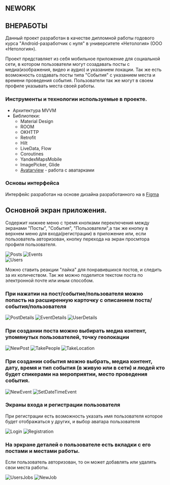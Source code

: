 ## NEWORK
## ВНЕРАБОТЫ

Данный проект разработан в качестве дипломной работы годового курса "Android-разработчик с нуля" в университете «Нетология» (ООО «Нетология»). 

Проект представляет из себя мобильное приложение для социальной сети, в котором пользователи могут созадавать посты с медиа(изображения, видео и аудио) и указанием локации. 
Так же есть возможность создавать посты типа "События" с указанием места и времени проведения события. 
Пользователи так же могут в своем профиле указывать места своей работы.

### Инструменты и технологии используемые в проекте.
- Архитектура MVVM
- Библиотеки:
    - Material Design
    - ROOM
    - OKHTTP
    - Retrofit
    - Hilt
    - LiveData, Flow
    - Coroutines
    - YandexMapsMobile
    - ImagePicker, Glide
    - [Avatarview](https://github.com/GetStream/avatarview-android) - работа с аватарками

### Основы интерфейса
Интерфейс разработан на основе дизайна разработанного на в [Figma](https://www.figma.com/file/8z1sV6KIf6Sc1y02TrY2XS/Nmedia?type=design&node-id=0%3A1&mode=design&t=P0JIwE4Xj28DOx61-1)

## Основной экран приложения.
Содержит нижнее меню с тремя кнопками переключения между экранами "Посты", "События", "Пользователи",а так же кнопку в верхнем меню для входа(регистрации) в приложение или, если пользователь авторизован, 
кнопку перехода на экран просмтора профиля пользователя.

![Posts](https://github.com/BAn66/NeWork/blob/master/sceenshots/mainPosts.JPG?raw=true) 
![Events](https://github.com/BAn66/NeWork/blob/master/sceenshots/events.JPG?raw=true)  
![Users](https://github.com/BAn66/NeWork/blob/master/sceenshots/users.JPG?raw=true)

Можно ставить реакции "лайка" для понравившихся постов, и следить за их количеством.
Так же можно поделится текстом поста по электронной почте или иным способом.

### При нажатии на пост/событие/пользователя можно попасть на расширенную карточку с описанием поста/события/пользователя

![PostDetails](https://github.com/BAn66/NeWork/blob/master/sceenshots/postDetails.JPG?raw=true) 
![EventDetails](https://github.com/BAn66/NeWork/blob/master/sceenshots/eventDetails.JPG?raw=true)
![UserDetails](https://github.com/BAn66/NeWork/blob/master/sceenshots/userDetails.JPG?raw=true)

### При создании поста можно выбирать медиа контент, упомянутых пользователей, точку геолокации

![NewPost](https://github.com/BAn66/NeWork/blob/master/sceenshots/newPost.JPG?raw=true)
![TakePeople](https://github.com/BAn66/NeWork/blob/master/sceenshots/takePeople.JPG?raw=true)
![TakeLocation](https://github.com/BAn66/NeWork/blob/master/sceenshots/takePlace.JPG?raw=true)

### При создании события можно выбрать, медиа контент, дату, время и тип события (в живую или в сети) и людей кто будет спикерами на мероприятии, место проведения события.

![NewEvent](https://github.com/BAn66/NeWork/blob/master/sceenshots/newEvent.JPG?raw=true)
![SetDateTimeEvent](https://github.com/BAn66/NeWork/blob/master/sceenshots/takeDateTimeTypeEvent.JPG?raw=true)

### Экраны входа и регистрации пользователя
При регистрации есть возможность указать имя пользователя которое будет отображаться у других, и выбор аватара пользователя

![Login](https://github.com/BAn66/NeWork/blob/master/sceenshots/login.JPG?raw=true)
![Registration](https://github.com/BAn66/NeWork/blob/master/sceenshots/registration.JPG?raw=true)

### На эркране деталей о пользователе есть вкладки с его постами и местами работы. 
Если пользователь авторизован, то он может добавлять или удалять свои места работы.

![UsersJobs](https://github.com/BAn66/NeWork/blob/master/sceenshots/userDetailsJobs.JPG?raw=true)
![NewJob](https://github.com/BAn66/NeWork/blob/master/sceenshots/NewJob.JPG?raw=true)
